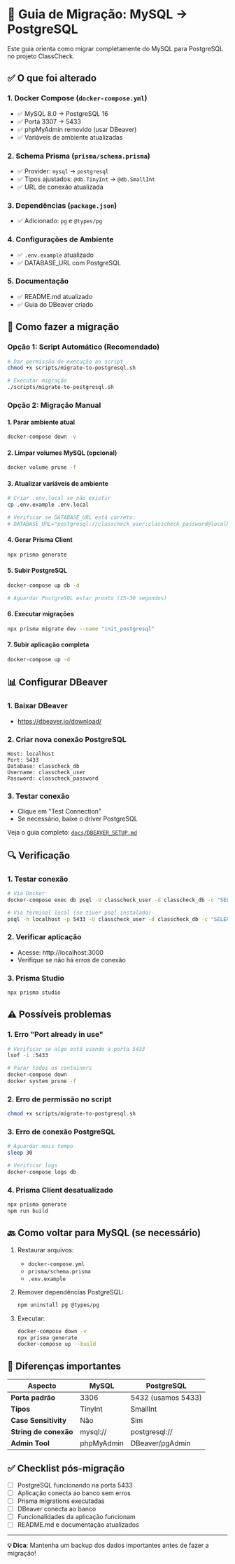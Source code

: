 # 🔄 Guia de Migração: MySQL → PostgreSQL

Este guia orienta como migrar completamente do MySQL para PostgreSQL no projeto ClassCheck.

## ✅ O que foi alterado

### 1. **Docker Compose** (`docker-compose.yml`)
- ✅ MySQL 8.0 → PostgreSQL 16
- ✅ Porta 3307 → 5433
- ✅ phpMyAdmin removido (usar DBeaver)
- ✅ Variáveis de ambiente atualizadas

### 2. **Schema Prisma** (`prisma/schema.prisma`)
- ✅ Provider: `mysql` → `postgresql`
- ✅ Tipos ajustados: `@db.TinyInt` → `@db.SmallInt`
- ✅ URL de conexão atualizada

### 3. **Dependências** (`package.json`)
- ✅ Adicionado: `pg` e `@types/pg`

### 4. **Configurações de Ambiente**
- ✅ `.env.example` atualizado
- ✅ DATABASE_URL com PostgreSQL

### 5. **Documentação**
- ✅ README.md atualizado
- ✅ Guia do DBeaver criado

## 🚀 Como fazer a migração

### Opção 1: Script Automático (Recomendado)

```bash
# Dar permissão de execução ao script
chmod +x scripts/migrate-to-postgresql.sh

# Executar migração
./scripts/migrate-to-postgresql.sh
```

### Opção 2: Migração Manual

#### 1. **Parar ambiente atual**
```bash
docker-compose down -v
```

#### 2. **Limpar volumes MySQL (opcional)**
```bash
docker volume prune -f
```

#### 3. **Atualizar variáveis de ambiente**
```bash
# Criar .env.local se não existir
cp .env.example .env.local

# Verificar se DATABASE_URL está correto:
# DATABASE_URL="postgresql://classcheck_user:classcheck_password@localhost:5433/classcheck_db?schema=public"
```

#### 4. **Gerar Prisma Client**
```bash
npx prisma generate
```

#### 5. **Subir PostgreSQL**
```bash
docker-compose up db -d

# Aguardar PostgreSQL estar pronto (15-30 segundos)
```

#### 6. **Executar migrações**
```bash
npx prisma migrate dev --name "init_postgresql"
```

#### 7. **Subir aplicação completa**
```bash
docker-compose up -d
```

## 📊 Configurar DBeaver

### 1. **Baixar DBeaver**
- https://dbeaver.io/download/

### 2. **Criar nova conexão PostgreSQL**
```
Host: localhost
Port: 5433
Database: classcheck_db
Username: classcheck_user
Password: classcheck_password
```

### 3. **Testar conexão**
- Clique em "Test Connection"
- Se necessário, baixe o driver PostgreSQL

Veja o guia completo: [`docs/DBEAVER_SETUP.md`](DBEAVER_SETUP.md)

## 🔍 Verificação

### 1. **Testar conexão**
```bash
# Via Docker
docker-compose exec db psql -U classcheck_user -d classcheck_db -c "SELECT version();"

# Via terminal local (se tiver psql instalado)
psql -h localhost -p 5433 -U classcheck_user -d classcheck_db -c "SELECT version();"
```

### 2. **Verificar aplicação**
- Acesse: http://localhost:3000
- Verifique se não há erros de conexão

### 3. **Prisma Studio**
```bash
npx prisma studio
```

## ⚠️ Possíveis problemas

### 1. **Erro "Port already in use"**
```bash
# Verificar se algo está usando a porta 5433
lsof -i :5433

# Parar todos os containers
docker-compose down
docker system prune -f
```

### 2. **Erro de permissão no script**
```bash
chmod +x scripts/migrate-to-postgresql.sh
```

### 3. **Erro de conexão PostgreSQL**
```bash
# Aguardar mais tempo
sleep 30

# Verificar logs
docker-compose logs db
```

### 4. **Prisma Client desatualizado**
```bash
npx prisma generate
npm run build
```

## 🔙 Como voltar para MySQL (se necessário)

1. Restaurar arquivos:
   - `docker-compose.yml`
   - `prisma/schema.prisma`
   - `.env.example`

2. Remover dependências PostgreSQL:
   ```bash
   npm uninstall pg @types/pg
   ```

3. Executar:
   ```bash
   docker-compose down -v
   npx prisma generate
   docker-compose up --build
   ```

## 📝 Diferenças importantes

| Aspecto | MySQL | PostgreSQL |
|---------|-------|------------|
| **Porta padrão** | 3306 | 5432 (usamos 5433) |
| **Tipos** | TinyInt | SmallInt |
| **Case Sensitivity** | Não | Sim |
| **String de conexão** | mysql:// | postgresql:// |
| **Admin Tool** | phpMyAdmin | DBeaver/pgAdmin |

## ✅ Checklist pós-migração

- [ ] PostgreSQL funcionando na porta 5433
- [ ] Aplicação conecta ao banco sem erros
- [ ] Prisma migrations executadas
- [ ] DBeaver conecta ao banco
- [ ] Funcionalidades da aplicação funcionam
- [ ] README.md e documentação atualizados

---

**💡 Dica**: Mantenha um backup dos dados importantes antes de fazer a migração!
